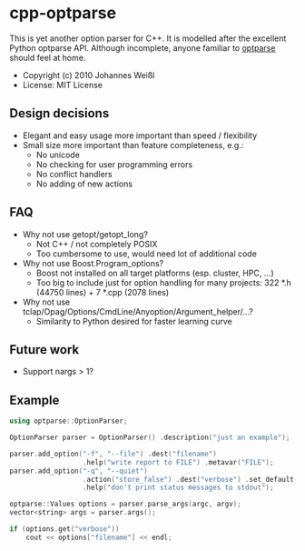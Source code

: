 # cpp-optparse

This is yet another option parser for C++. It is modelled after the excellent
Python optparse API. Although incomplete, anyone familiar to
[optparse](http://docs.python.org/library/optparse.html) should feel at home.

- Copyright (c) 2010 Johannes Weißl
- License: MIT License

## Design decisions

- Elegant and easy usage more important than speed / flexibility
- Small size more important than feature completeness, e.g.:
  * No unicode
  * No checking for user programming errors
  * No conflict handlers
  * No adding of new actions

## FAQ

- Why not use getopt/getopt_long?
  * Not C++ / not completely POSIX
  * Too cumbersome to use, would need lot of additional code
- Why not use Boost.Program_options?
  * Boost not installed on all target platforms (esp. cluster, HPC, ...)
  * Too big to include just for option handling for many projects:
    322 *.h (44750 lines) + 7 *.cpp (2078 lines)
- Why not use tclap/Opag/Options/CmdLine/Anyoption/Argument_helper/...?
  * Similarity to Python desired for faster learning curve

## Future work

- Support nargs > 1?

## Example

```cpp
using optparse::OptionParser;

OptionParser parser = OptionParser() .description("just an example");

parser.add_option("-f", "--file") .dest("filename")
                  .help("write report to FILE") .metavar("FILE");
parser.add_option("-q", "--quiet")
                  .action("store_false") .dest("verbose") .set_default("1")
                  .help("don't print status messages to stdout");

optparse::Values options = parser.parse_args(argc, argv);
vector<string> args = parser.args();

if (options.get("verbose"))
    cout << options["filename"] << endl;
```
